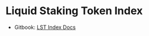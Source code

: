 # Liquid Staking Token Index

- Gitbook: [LST Index Docs](https://robo-advisor-labs.gitbook.io/lst-index/)
